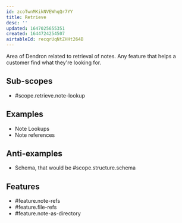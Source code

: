 ```yaml
---
id: zcoTwnMKikNVEWhqQr7YY
title: Retrieve
desc: ''
updated: 1647025655351
created: 1644724254507
airtableId: recqrUqNtZHHt264B
---
```


Area of Dendron related to retrieval of notes. Any feature that helps a customer find what they're looking for. 

## Sub-scopes
- #scope.retrieve.note-lookup

## Examples
- Note Lookups
- Note references

## Anti-examples
- Schema, that would be #scope.structure.schema

## Features

- #feature.note-refs
- #feature.file-refs
- #feature.note-as-directory

